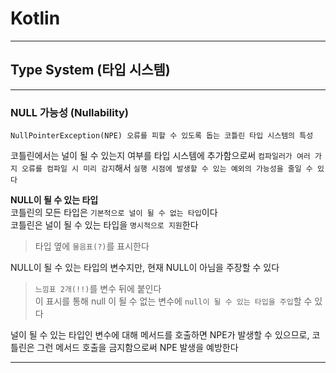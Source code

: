 # Kotlin
---
## Type System (타입 시스템)
---
### NULL 가능성 (Nullability)
```
NullPointerException(NPE) 오류를 피할 수 있도록 돕는 코틀린 타입 시스템의 특성
```
코틀린에서는 널이 될 수 있는지 여부를 타입 시스템에 추가함으로써 `컴파일러가 여러 가지 오류를 컴파일 시 미리 감지`해서 `실행 시점에 발생할 수 있는 예외의 가능성을 줄일 수 있다`

**NULL이 될 수 있는 타입**   
코틀린의 모든 타입은 `기본적으로 널이 될 수 없는 타입`이다   
코틀린은 널이 될 수 있는 타입을 `명시적으로 지원`한다   
> 타입 옆에 `물음표(?)`를 표시한다

NULL이 될 수 있는 타입의 변수지만, 현재 NULL이 아님을 주장할 수 있다
> `느낌표 2개(!!)`를 변수 뒤에 붙인다   
이 표시를 통해 null 이 될 수 없는 변수에 `null이 될 수 있는 타입을 주입`할 수 있다

널이 될 수 있는 타입인 변수에 대해 메서드를 호출하면 NPE가 발생할 수 있으므로, 코틀린은 그런 메서드 호출을 금지함으로써 NPE 발생을 예방한다
 
---